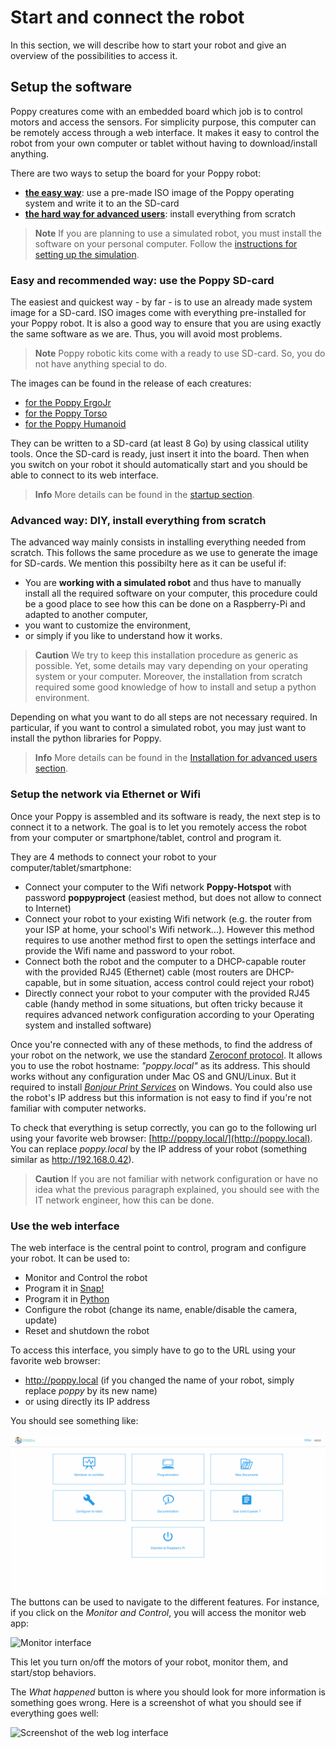 # Start and connect the robot

In this section, we will describe how to start your robot and give an overview of the possibilities to access it.

## Setup the software

Poppy creatures come with an embedded board which job is to control motors and access the sensors. For simplicity purpose, this computer can be remotely access through a web interface. It makes it easy to control the robot from your own computer or tablet without having to download/install anything.


There are two ways to setup the board for your Poppy robot:
* [**the easy way**](#easy-and-recommended-way-use-the-poppy-sd-card): use a pre-made ISO image of the Poppy operating system and write it to an the SD-card
* [**the hard way for advanced users**](#advanced-way-diy-install-everything-from-scratch): install everything from scratch

> **Note** If you are planning to use a simulated robot, you must install the software on your personal computer. Follow the [instructions for setting up the simulation](../installation/install-vrep.md).

### Easy and recommended way: use the Poppy SD-card

The easiest and quickest way - by far - is to use an already made system image for a SD-card. ISO images come with everything pre-installed for your Poppy robot. It is also a good way to ensure that you are using exactly the same software as we are. Thus, you will avoid most problems.

> **Note** Poppy robotic kits come with a ready to use SD-card. So, you do not have anything special to do.

The images can be found in the release of each creatures:

* [for the Poppy ErgoJr](https://github.com/poppy-project/poppy-ergo-jr/releases)
* [for the Poppy Torso](https://github.com/poppy-project/poppy-torso/releases)
* [for the Poppy Humanoid](https://github.com/poppy-project/poppy-humanoid/releases/)

They can be written to a SD-card (at least 8 Go) by using classical utility tools.
Once the SD-card is ready, just insert it into the board. Then when you switch on your robot it should automatically start and you should be able to connect to its web interface.

> **Info** More details can be found in the [startup section](../installation/README.md).

### Advanced way: DIY, install everything from scratch

The advanced way mainly consists in installing everything needed from scratch. This follows the same procedure as we use to generate the image for SD-cards. We mention this possibilty here as it can be useful if:

* You are **working with a simulated robot** and thus have to manually install all the required software on your computer, this procedure could be a good place to see how this can be done on a Raspberry-Pi and adapted to another computer,
* you want to customize the environment,
* or simply if you like to understand how it works.

> **Caution** We try to keep this installation procedure as generic as possible. Yet, some details may vary depending on your operating system or your computer. Moreover, the installation from scratch required some good knowledge of how to install and setup a python environment.

Depending on what you want to do all steps are not necessary required. In particular, if you want to control a simulated robot, you may just want to install the python libraries for Poppy.

> **Info** More details can be found in the [Installation for advanced users section](../installation/README.md).

### Setup the network via Ethernet or Wifi

Once your Poppy is assembled and its software is ready, the next step is to connect it to a network. The goal is to let you remotely access the robot from your computer or smartphone/tablet, control and program it.

They are 4 methods to connect your robot to your computer/tablet/smartphone:
* Connect your computer to the Wifi network **Poppy-Hotspot** with password **poppyproject** (easiest method, but does not allow to connect to Internet)
* Connect your robot to your existing Wifi network (e.g. the router from your ISP at home, your school's Wifi network...). However this method requires to use another method first to open the settings interface and provide the Wifi name and password to your robot. 
* Connect both the robot and the computer to a DHCP-capable router with the provided RJ45 (Ethernet) cable (most routers are DHCP-capable, but in some situation, access control could reject your robot)
* Directly connect your robot to your computer with the provided RJ45 cable (handy method in some situations, but often tricky because it requires advanced network configuration according to your Operating system and installed software)

Once you're connected with any of these methods, to find the address of your robot on the network, we use the standard [Zeroconf protocol](https://en.wikipedia.org/wiki/Zeroconf). It allows you to use the robot hostname: *"poppy.local"* as its address. This should works without any configuration under Mac OS and GNU/Linux. But it required to install [*Bonjour Print Services*](https://support.apple.com/kb/DL999) on Windows.
You could also use the robot's IP address but this information is not easy to find if you're not familiar with computer networks.

To check that everything is setup correctly, you can go to the following url using your favorite web browser: [http://poppy.local/](http://poppy.local). You can replace *poppy.local* by the IP address of your robot (something similar as http://192.168.0.42).

> **Caution** If you are not familiar with network configuration or have no idea what the previous paragraph explained, you should see with the IT network engineer, how this can be done.


### Use the web interface

The web interface is the central point to control, program and configure your robot. It can be used to:
* Monitor and Control the robot
* Program it in [Snap!](http://snap.berkeley.edu)
* Program it in [Python](https://www.python.org)
* Configure the robot (change its name, enable/disable the camera, update)
* Reset and shutdown the robot

To access this interface, you simply have to go to the URL using your favorite web browser:

* http://poppy.local (if you changed the name of your robot, simply replace *poppy* by its new name)
* or using directly its IP address

You should see something like:

![Home Page](../img/poppy_home.png)
The buttons can be used to navigate to the different features. For instance, if you click on the *Monitor and Control*, you will access the monitor web app:

![Monitor interface](../img/poppy_monitor.png)

This let you turn on/off the motors of your robot, monitor them, and start/stop behaviors.

The *What happened* button is where you should look for more information is something goes wrong. Here is a screenshot of what you should see if everything goes well:

![Screenshot of the web log interface](../img/web-logs.png)
